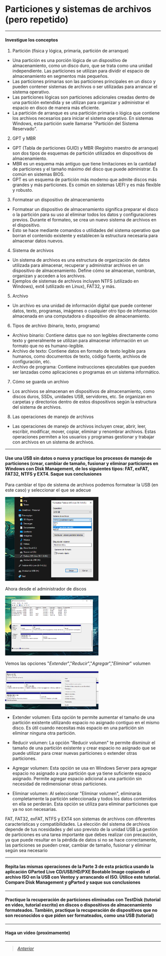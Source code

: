 # Particiones y sistemas de archivos (pero repetido)

----

#### Investigue los conceptos

1. Partición (física y lógica, primaria, partición de arranque)
- Una partición es una porción lógica de un dispositivo de almacenamiento, como un disco duro, que se trata como una unidad independiente. Las particiones se utilizan para dividir el espacio de almacenamiento en segmentos más pequeños.
- Las particiones primarias son las particiones principales en un disco y pueden contener sistemas de archivos o ser utilizadas para arrancar el sistema operativo.
- Las particiones lógicas son particiones adicionales creadas dentro de una partición extendida y se utilizan para organizar y administrar el espacio en disco de manera más eficiente.
- La partición de arranque es una partición primaria o lógica que contiene los archivos necesarios para iniciar el sistema operativo. En sistemas Windows, esta partición suele llamarse "Partición del Sistema Reservado".
2. GPT y MBR
- GPT (Tabla de particiones GUID) y MBR (Registro maestro de arranque) son dos tipos de esquemas de partición utilizados en dispositivos de almacenamiento.
- MBR es un esquema más antiguo que tiene limitaciones en la cantidad de particiones y el tamaño máximo del disco que puede administrar. Es común en sistemas BIOS.
- GPT es un esquema de partición más moderno que admite discos más grandes y más particiones. Es común en sistemas UEFI y es más flexible y robusto.
3. Formatear un dispositivo de almacenamiento
- Formatear un dispositivo de almacenamiento significa preparar el disco o la partición para su uso al eliminar todos los datos y configuraciones previos. Durante el formateo, se crea un nuevo sistema de archivos en el dispositivo.
- Esto se hace mediante comandos o utilidades del sistema operativo que borran el contenido existente y establecen la estructura necesaria para almacenar datos nuevos.
4. Sistema de archivos
- Un sistema de archivos es una estructura de organización de datos utilizada para almacenar, recuperar y administrar archivos en un dispositivo de almacenamiento. Define cómo se almacenan, nombran, organizan y acceden a los archivos.
- Ejemplos de sistemas de archivos incluyen NTFS (utilizado en Windows), ext4 (utilizado en Linux), FAT32, y más.
5. Archivo
- Un archivo es una unidad de información digital que puede contener datos, texto, programas, imágenes o cualquier otro tipo de información almacenada en una computadora o dispositivo de almacenamiento.
6. Tipos de archivo (binario, texto, programa)
- Archivo binario: Contiene datos que no son legibles directamente como texto y generalmente se utilizan para almacenar información en un formato que no es humano-legible.
- Archivo de texto: Contiene datos en formato de texto legible para humanos, como documentos de texto, código fuente, archivos de configuración, etc.
- Archivo de programa: Contiene instrucciones ejecutables que pueden ser lanzadas como aplicaciones o programas en un sistema informático.
7. Cómo se guarda un archivo
- Los archivos se almacenan en dispositivos de almacenamiento, como discos duros, SSDs, unidades USB, servidores, etc. Se organizan en carpetas y directorios dentro de estos dispositivos según la estructura del sistema de archivos.
8. Las operaciones de manejo de archivos
- Las operaciones de manejo de archivos incluyen crear, abrir, leer, escribir, modificar, mover, copiar, eliminar y renombrar archivos. Estas operaciones permiten a los usuarios y programas gestionar y trabajar con archivos en un sistema de archivos.

----

#### Use una USB sin datos o nueva y practique los procesos de manejo de particiones (crear, cambiar de tamaño, fusionar y eliminar particiones en Windows con Disk Management, de los siguientes tipos: FAT, exFAT, FAT32, NTFS y EXT4. Saque sus conclusiones

Para cambiar el tipo de sistema de archivos podemos formatear la USB (en este caso) y seleccionar el que se adecue

<img src="Imagenes/Pasos/form.png" width="60%"/>

Ahora desde el administrador de discos

<img src="Imagenes/Pasos/ps1.png" width="60%"/>

Vemos las opciones "*Extender*","*Reducir*","*Agregar*","*Eliminar*" volumen

<img src="Imagenes/Pasos/ps2.png" width="60%"/>

- Extender volumen:
Esta opción te permite aumentar el tamaño de una partición existente utilizando espacio no asignado contiguo en el mismo disco. Es útil cuando necesitas más espacio en una partición sin eliminar ninguna otra partición.

- Reducir volumen:
La opción "Reducir volumen" te permite disminuir el tamaño de una partición existente y crear espacio no asignado que se puede utilizar para crear nuevas particiones o extender otras particiones.

- Agregar volumen:
Esta opción se usa en Windows Server para agregar espacio no asignado a una partición que ya tiene suficiente espacio asignado. Permite agregar espacio adicional a una partición sin necesidad de redimensionar otras particiones.

- Eliminar volumen:
Al seleccionar "Eliminar volumen", eliminarás completamente la partición seleccionada y todos los datos contenidos en ella se perderán. Esta opción se utiliza para eliminar particiones que ya no son necesarias.


FAT, FAT32, exFAT, NTFS y EXT4 son sistemas de archivos con diferentes características y compatibilidades. La elección del sistema de archivos depende de tus ncesidades y del uso previsto de la unidad USB
La gestión de particiones es una tarea importante que debes realizar con precaución, ya que puede resultar en la pérdida de datos si no se hace correctamente, las particiones se pueden crear, cambiar de tamaño, fusionar y eliminar según sea necesario



----

#### Repita las mismas operaciones de la Parte 3 de esta práctica usando la aplicación GParted Live CD/USB/HD/PXE Bootable Image copiando el archivo ISO en la USB con Ventoy y arrancando el ISO. Utilice este tutorial. Compare Disk Management y gParted y saque sus conclusiones

----

#### Practique la recuperación de particiones eliminadas con TestDisk (tutorial en video, tutorial escrito) en discos o dispositivos de almacenamiento formateados. También, practique la recuperación de dispositivos que no son reconocidos o que piden ser formateados, como una USB (tutorial)

----

#### Haga un video (proximamente)

----

> [*Anterior*](Practica13.md)
